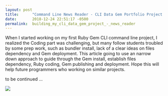 ```yaml
---
layout: post
title:      "Command Line News Reader - CLI Data Gem Portfolio Project - **"
date:       2018-12-24 22:51:17 -0500
permalink:  building_my_cli_data_gem_project_-_news_reader
---
```



When I started working on my first Ruby Gem CLI command line project, I realized the Coding part was challenging, but many follow students troubled by some prep work,  such as bundler install, lack of a clear ideas on files dependency and Gem deployment. This article going to use an narrow down approach to guide through the Gem install, establish files dependency, Ruby coding, Gem publishing and deployment. Hope this will help future programmers who working on similar projects. 

to be continued  ...


![](https://drive.google.com/file/d/1BXwAY0Ryhx95kDsaMpzGCMGoJpsjy04d/view?usp=sharinghttp://)
